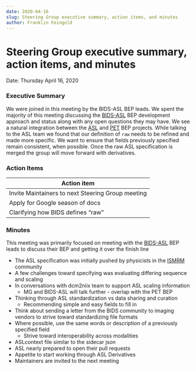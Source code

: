 ```yaml
---
date: 2020-04-16
slug: Steering Group executive summary, action items, and minutes
author: Franklin Feingold
---
```


# Steering Group executive summary, action items, and minutes

Date: Thursday April 16, 2020

<!--more-->

### Executive Summary

We were joined in this meeting by the BIDS-ASL BEP leads. We spent the majority of this meeting discussing the [BIDS-ASL](https://bids.neuroimaging.io/bep005) BEP development approach and status along with any open questions they may have. We see a natural integration between the [ASL](https://bids.neuroimaging.io/bep005) and [PET](https://bids.neuroimaging.io/bep009) BEP projects. While talking to the ASL team we found that our definition of `raw` needs to be refined and made more specific. We want to ensure that fields previously specified remain consistent, when possible. Once the raw ASL specification is merged the group will move forward with derivatives.

### Action Items

| Action item |
| ------------------------ |
| Invite Maintainers to next Steering Group meeting |
| Apply for Google season of docs |
| Clarifying how BIDS defines “raw” |

### Minutes

This meeting was primarily focused on meeting with the [BIDS-ASL](https://bids.neuroimaging.io/bep005) BEP leads to discuss their BEP and getting it over the finish line
- The ASL specification was initially pushed by physicists in the [ISMRM](https://www.ismrm.org/) community
- A few challenges toward specifying was evaluating differing sequence and scaling
- In conversations with dcm2niix team to support ASL scaling information
  - MG and BIDS-ASL will talk further - overlap with the PET BEP
- Thinking through ASL standardization vs data sharing and curation
  - Recommending simple and easy fields to fill in
- Think about sending a letter from the BIDS community to imaging vendors to strive toward standardizing file formats
- Where possible, use the same words or description of a previously specified field
  - Strive toward interoperability across modalities
- ASLcontext file similar to the sidecar json
- ASL nearly prepared to open their pull requests
- Appetite to start working through ASL Derivatives
- Maintainers are invited to the next meeting
